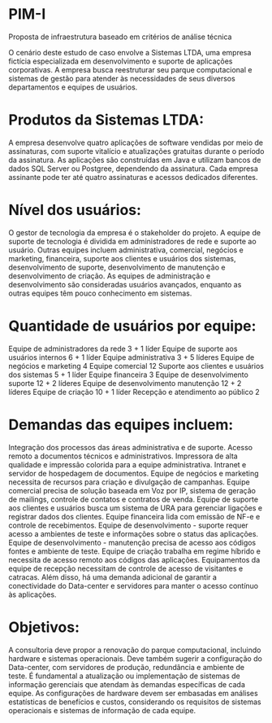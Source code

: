 # PIM-I
Proposta de infraestrutura baseado em critérios de análise técnica

O cenário deste estudo de caso envolve a Sistemas LTDA, uma empresa fictícia especializada em desenvolvimento e suporte de aplicações corporativas. A empresa busca reestruturar seu parque computacional e sistemas de gestão para atender às necessidades de seus diversos departamentos e equipes de usuários.

# Produtos da Sistemas LTDA:

A empresa desenvolve quatro aplicações de software vendidas por meio de assinaturas, com suporte vitalício e atualizações gratuitas durante o período da assinatura.
As aplicações são construídas em Java e utilizam bancos de dados SQL Server ou Postgree, dependendo da assinatura.
Cada empresa assinante pode ter até quatro assinaturas e acessos dedicados diferentes.

# Nível dos usuários:

O gestor de tecnologia da empresa é o stakeholder do projeto.
A equipe de suporte de tecnologia é dividida em administradores de rede e suporte ao usuário.
Outras equipes incluem administrativa, comercial, negócios e marketing, financeira, suporte aos clientes e usuários dos sistemas, desenvolvimento de suporte, desenvolvimento de manutenção e desenvolvimento de criação.
As equipes de administração e desenvolvimento são consideradas usuários avançados, enquanto as outras equipes têm pouco conhecimento em sistemas.

# Quantidade de usuários por equipe:
Equipe de administradores da rede 3 + 1 líder
Equipe de suporte aos usuários internos 6 + 1 líder
Equipe administrativa 3 + 5 líderes
Equipe de negócios e marketing 4
Equipe comercial 12
Suporte aos clientes e usuários dos sistemas 5 + 1 líder
Equipe financeira 3
Equipe de desenvolvimento suporte 12 + 2 líderes
Equipe de desenvolvimento manutenção 12 + 2 líderes
Equipe de criação 10 + 1 líder
Recepção e atendimento ao público 2

# Demandas das equipes incluem:

Integração dos processos das áreas administrativa e de suporte.
Acesso remoto a documentos técnicos e administrativos.
Impressora de alta qualidade e impressão colorida para a equipe administrativa.
Intranet e servidor de hospedagem de documentos.
Equipe de negócios e marketing necessita de recursos para criação e divulgação de campanhas.
Equipe comercial precisa de solução baseada em Voz por IP, sistema de geração de mailings, controle de contatos e contratos de venda.
Equipe de suporte aos clientes e usuários busca um sistema de URA para gerenciar ligações e registrar dados dos clientes.
Equipe financeira lida com emissão de NF-e e controle de recebimentos.
Equipe de desenvolvimento - suporte requer acesso a ambientes de teste e informações sobre o status das aplicações.
Equipe de desenvolvimento - manutenção precisa de acesso aos códigos fontes e ambiente de teste.
Equipe de criação trabalha em regime híbrido e necessita de acesso remoto aos códigos das aplicações.
Equipamentos da equipe de recepção necessitam de controle de acesso de visitantes e catracas.
Além disso, há uma demanda adicional de garantir a conectividade do Data-center e servidores para manter o acesso contínuo às aplicações.

# Objetivos:

A consultoria deve propor a renovação do parque computacional, incluindo hardware e sistemas operacionais.
Deve também sugerir a configuração do Data-center, com servidores de produção, redundância e ambiente de teste.
É fundamental a atualização ou implementação de sistemas de informação gerenciais que atendam às demandas específicas de cada equipe.
As configurações de hardware devem ser embasadas em análises estatísticas de benefícios e custos, considerando os requisitos de sistemas operacionais e sistemas de informação de cada equipe.
